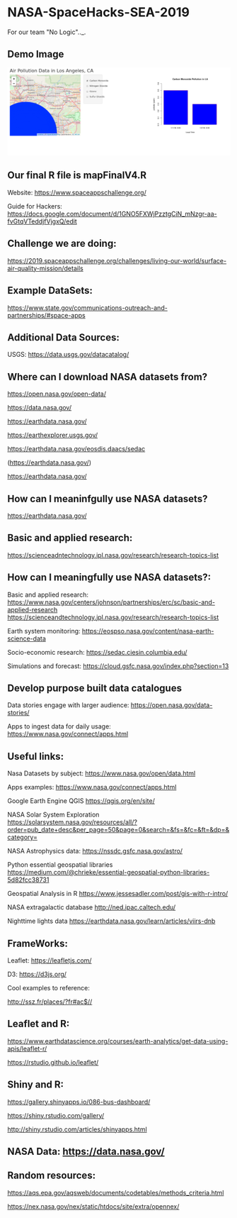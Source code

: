 # NASA-SpaceHacks-SEA-2019
For our team  "No Logic".._.

## Demo Image

![Demo](demo.png)



## Our final R file is mapFinalV4.R

Website: https://www.spaceappschallenge.org/

Guide for Hackers: https://docs.google.com/document/d/1GNO5FXWjPzztgCiN_mNzgr-aa-fvGtqVTeddjfVjgxQ/edit

## Challenge we are doing:

https://2019.spaceappschallenge.org/challenges/living-our-world/surface-air-quality-mission/details

## Example DataSets:

https://www.state.gov/communications-outreach-and-partnerships/#space-apps

## Additional Data Sources:

USGS: https://data.usgs.gov/datacatalog/

## Where can I download NASA datasets from?

https://open.nasa.gov/open-data/

https://data.nasa.gov/

https://earthdata.nasa.gov/

https://earthexplorer.usgs.gov/

https://earthdata.nasa.gov/eosdis.daacs/sedac

(https://earthdata.nasa.gov/)

https://earthdata.nasa.gov/
 
## How can I meaninfgully use NASA datasets?
 
https://earthdata.nasa.gov/

## Basic and applied research:

https://scienceadntechnology.ipl.nasa.gov/research/research-topics-list



## How can I meaningfully use NASA datasets?:

Basic and applied research: https://www.nasa.gov/centers/johnson/partnerships/erc/sc/basic-and-applied-research
https://scienceandtechnology.jpl.nasa.gov/research/research-topics-list

Earth system monitoring: https://eospso.nasa.gov/content/nasa-earth-science-data

Socio-economic research: https://sedac.ciesin.columbia.edu/

Simulations and forecast: https://cloud.gsfc.nasa.gov/index.php?section=13

## Develop purpose built data catalogues
Data stories engage with larger audience: https://open.nasa.gov/data-stories/

Apps to ingest data for daily usage: https://www.nasa.gov/connect/apps.html

## Useful links:
Nasa Datasets by subject: https://www.nasa.gov/open/data.html

Apps examples: https://www.nasa.gov/connect/apps.html

Google Earth Engine 
QGIS https://qgis.org/en/site/

NASA Solar System Exploration https://solarsystem.nasa.gov/resources/all/?order=pub_date+desc&per_page=50&page=0&search=&fs=&fc=&ft=&dp=&category=

NASA Astrophysics data: https://nssdc.gsfc.nasa.gov/astro/

Python essential geospatial libraries https://medium.com/@chrieke/essential-geospatial-python-libraries-5d82fcc38731

Geospatial Analysis in R https://www.jessesadler.com/post/gis-with-r-intro/

NASA extragalactic database http://ned.ipac.caltech.edu/

Nighttime lights data https://earthdata.nasa.gov/learn/articles/viirs-dnb

## FrameWorks:

Leaflet: https://leafletjs.com/ 

D3: https://d3js.org/

Cool examples to reference:

http://ssz.fr/places/?fr#ac$//


## Leaflet and R:

https://www.earthdatascience.org/courses/earth-analytics/get-data-using-apis/leaflet-r/

https://rstudio.github.io/leaflet/

## Shiny and R:

https://gallery.shinyapps.io/086-bus-dashboard/

https://shiny.rstudio.com/gallery/

http://shiny.rstudio.com/articles/shinyapps.html


## NASA Data: https://data.nasa.gov/



## Random resources:

https://aqs.epa.gov/aqsweb/documents/codetables/methods_criteria.html

https://nex.nasa.gov/nex/static/htdocs/site/extra/opennex/



